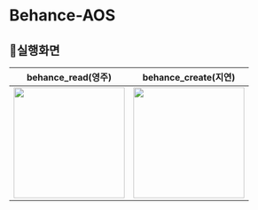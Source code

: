 # Behance-AOS
## 🎥실행화면
|behance_read(영주)|behance_create(지연)|
|------|---|
|<img src = "https://user-images.githubusercontent.com/62979643/172419513-cd8280c6-fa5d-4280-b504-5004ad903007.gif" width ="200" />|<img src = "https://user-images.githubusercontent.com/62979643/172442297-68dab899-d3f2-4b7a-9578-961a2f5b2cc3.gif" width="200" />